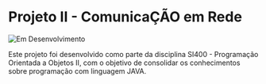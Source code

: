 # Projeto II - ComunicaÇÃO em Rede 
![Em Desenvolvimento](https://img.shields.io/badge/Status-Em_Desenvolvimento-yellow)

Este projeto foi desenvolvido como parte da disciplina SI400 - Programação Orientada a Objetos II, com o objetivo de consolidar os conhecimentos sobre programação com linguagem JAVA. 

